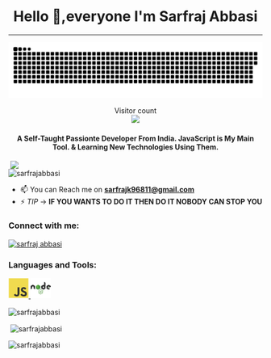 <h1 align="center">Hello 👋,everyone I'm Sarfraj Abbasi </h1>

---
<a href=#><img src="contributions.svg"></a>

<p align="center"> 
  Visitor count<br>
  <img src="https://profile-counter.glitch.me/sarfrajabbasi/count.svg" />
</p>

<h4 align="center">A Self-Taught Passionte Developer From India. JavaScript is My Main Tool. & Learning New Technologies Using Them.</h4>
<img align="right" width="500px" src="https://user-images.githubusercontent.com/42711978/107772013-a2789980-6d61-11eb-8b60-d00577b04276.gif">


<p align="left"><img src="https://github-profile-trophy.vercel.app/?username=sarfrajabbasi" alt="sarfrajabbasi" /></a> </p>

- 📫 You can Reach me on
**sarfrajk96811@gmail.com**
- ⚡ *TIP* -> **IF YOU WANTS TO DO IT THEN DO IT NOBODY CAN STOP YOU**

<h3 align="left">Connect with me:</h3>
<p align="left">
<a href="www.linkedin.com/in/sarfraj-abbasi-a964b52aa/" target="blank"><img align="center" src="https://raw.githubusercontent.com/rahuldkjain/github-profile-readme-generator/master/src/images/icons/Social/linked-in-alt.svg" alt="sarfraj abbasi" height="30" width="40" /></a>
</p>
<h3 align="left">Languages and Tools:</h3>
<p align="left"><a href="https://developer.mozilla.org/en-US/docs/Web/JavaScript" target="_blank" rel="noreferrer"> <img src="https://raw.githubusercontent.com/devicons/devicon/master/icons/javascript/javascript-original.svg" alt="javascript" width="40" height="40"/> </a> <a href="https://nodejs.org" target="_blank" rel="noreferrer"> <img src="https://raw.githubusercontent.com/devicons/devicon/master/icons/nodejs/nodejs-original-wordmark.svg" alt="nodejs" width="40" height="40"/> </a> 
<p><img align="center" src="https://github-readme-stats.vercel.app/api/top-langs?username=sarfrajabbasi&show_icons=true&locale=en&layout=compact" alt="sarfrajabbasi" /></p>

<p>&nbsp;<img align="center" src="https://github-readme-stats.vercel.app/api?username=sarfrajabbasi&show_icons=true&locale=en" alt="sarfrajabbasi" /></p>

<p><img align="center" src="https://github-readme-streak-stats.herokuapp.com/?user=sarfrajabbasi&" alt="sarfrajabbasi" /></p>
